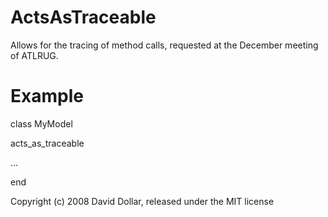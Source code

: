 ActsAsTraceable
===============

Allows for the tracing of method calls, requested at the December meeting
of ATLRUG.


Example
=======

class MyModel
  
  acts_as_traceable
  
  ...

end

Copyright (c) 2008 David Dollar, released under the MIT license
